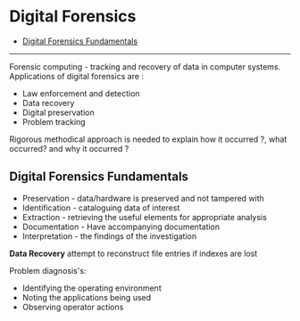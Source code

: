 # Digital Forensics

- [Digital Forensics Fundamentals](##Digital%20Forensics%20Fundamentals)

---

Forensic computing - tracking and recovery of data in computer systems. Applications of digital forensics are :

- Law enforcement and detection
- Data recovery
- Digital preservation
- Problem tracking

Rigorous methodical approach is needed to explain how it occurred ?, what occurred? and why it occurred ?

## Digital Forensics Fundamentals

- Preservation - data/hardware is preserved and not tampered with
- Identification - cataloguing data of interest
- Extraction - retrieving the useful elements for appropriate analysis
- Documentation - Have accompanying documentation
- Interpretation - the findings of the investigation

**Data Recovery** attempt to reconstruct file entries if indexes are lost

Problem diagnosis's:

- Identifying the operating environment
- Noting the applications being used
- Observing operator actions
